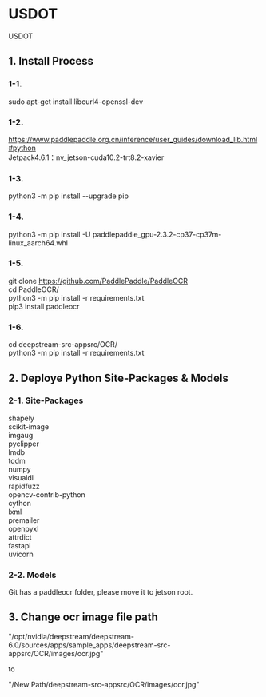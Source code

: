 # USDOT
USDOT

## 1. Install Process
### 1-1.  
sudo apt-get install libcurl4-openssl-dev

### 1-2.  
https://www.paddlepaddle.org.cn/inference/user_guides/download_lib.html#python  
Jetpack4.6.1：nv_jetson-cuda10.2-trt8.2-xavier

### 1-3.  
python3 -m pip install --upgrade pip

### 1-4.  
python3 -m pip install -U paddlepaddle_gpu-2.3.2-cp37-cp37m-linux_aarch64.whl

### 1-5.  
git clone https://github.com/PaddlePaddle/PaddleOCR  
cd PaddleOCR/  
python3 -m pip install -r requirements.txt  
pip3 install paddleocr

### 1-6.  
cd deepstream-src-appsrc/OCR/  
python3 -m pip install -r requirements.txt


## 2. Deploye Python Site-Packages & Models  
### 2-1. Site-Packages  
shapely  
scikit-image  
imgaug  
pyclipper  
lmdb  
tqdm  
numpy  
visualdl  
rapidfuzz  
opencv-contrib-python  
cython  
lxml  
premailer  
openpyxl  
attrdict  
fastapi  
uvicorn  

### 2-2. Models  
Git has a paddleocr folder, please move it to jetson root.

## 3. Change ocr image file path  
"/opt/nvidia/deepstream/deepstream-6.0/sources/apps/sample_apps/deepstream-src-appsrc/OCR/images/ocr.jpg"  
  
to  

"/New Path/deepstream-src-appsrc/OCR/images/ocr.jpg"